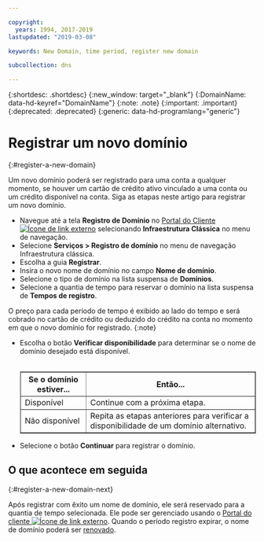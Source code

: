 ```yaml
---

copyright:
  years: 1994, 2017-2019
lastupdated: "2019-03-08"

keywords: New Domain, time period, register new domain

subcollection: dns

---
```


{:shortdesc: .shortdesc}
{:new_window: target="_blank"}
{:DomainName: data-hd-keyref="DomainName"}
{:note: .note}
{:important: .important}
{:deprecated: .deprecated}
{:generic: data-hd-programlang="generic"}

# Registrar um novo domínio
{:#register-a-new-domain}

Um novo domínio poderá ser registrado para uma conta a qualquer momento, se houver um cartão de crédito ativo vinculado a uma conta ou um crédito disponível na conta. Siga as etapas neste artigo para registrar um novo domínio.

* Navegue até a tela **Registro de Domínio** no [Portal do Cliente![Ícone de link externo](../../icons/launch-glyph.svg "Ícone de link externo")](https://{DomainName}/) selecionando **Infraestrutura Clássica** no menu de navegação. 
* Selecione **Serviços > Registro de domínio** no menu de navegação Infraestrutura clássica.
* Escolha a guia **Registrar**.
* Insira o novo nome de domínio no campo **Nome de domínio**.
* Selecione o tipo de domínio na lista suspensa de **Domínios**.
* Selecione a quantia de tempo para reservar o domínio na lista suspensa de **Tempos de registro**.

O preço para cada período de tempo é exibido ao lado do tempo e será cobrado no cartão de crédito ou deduzido do crédito na conta no momento em que o novo domínio for registrado.
{:note}
  
* Escolha o botão **Verificar disponibilidade** para determinar se o nome de domínio desejado está disponível.<br/><br/><table border="1"><tbody><tr><th>Se o domínio estiver...</th><th>Então...</th></tr><tr><td>Disponível</td><td>Continue com a próxima etapa.</td></tr><tr><td>Não disponível</td><td>Repita as etapas anteriores para verificar a disponibilidade de um domínio alternativo.</td></tr></tbody></table>
* Selecione o botão **Continuar** para registrar o domínio.

## O que acontece em seguida
{:#register-a-new-domain-next}

Após registrar com êxito um nome de domínio, ele será reservado para a quantia de tempo selecionada. Ele pode ser gerenciado usando o [Portal do cliente ![Ícone de link externo](../../icons/launch-glyph.svg "Ícone de link externo")](https://{DomainName}/). Quando o período registro expirar, o nome de domínio poderá ser [renovado](/docs/infrastructure/dns?topic=dns-renew-an-existing-domain).
